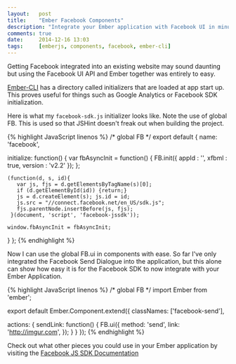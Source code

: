 ```yaml
---
layout:   post
title:    "Ember Facebook Components"
description: "Integrate your Ember application with Facebook UI in minutes"
comments: true
date:     2014-12-16 13:03
tags:     [emberjs, components, facebook, ember-cli]
---
```


Getting Facebook integrated into an existing website may sound daunting but using the Facebook UI API and Ember together was entirely to easy.

<a href='http://ember-cli.com'>Ember-CLI</a> has a directory called initializers that are loaded at app start up. This proves useful for things such as Google Analytics or Facebook SDK initialization.

Here is what my `facebook-sdk.js` initializer looks like. Note the use of global FB. This is used so that JSHint doesn't freak out when building the project.

{% highlight JavaScript linenos %}
/* global FB */
export default {
  name: 'facebook',

  initialize: function() {
    var fbAsyncInit = function() {
      FB.init({
        appId      : '<your app id>',
        xfbml      : true,
        version    : 'v2.2'
      });
    };

    (function(d, s, id){
       var js, fjs = d.getElementsByTagName(s)[0];
       if (d.getElementById(id)) {return;}
       js = d.createElement(s); js.id = id;
       js.src = "//connect.facebook.net/en_US/sdk.js";
       fjs.parentNode.insertBefore(js, fjs);
     }(document, 'script', 'facebook-jssdk'));

    window.fbAsyncInit = fbAsyncInit;
  }
};
{% endhighlight %}

Now I can use the global FB.ui in components with ease. So far I've only integrated the Facebook Send Dialogue into the application, but this alone can show how easy it is for the Facebook SDK to now integrate with your Ember Application.

{% highlight JavaScript linenos %}
/* global FB */
import Ember from 'ember';

export default Ember.Component.extend({
  classNames: ['facebook-send'],

  actions: {
    sendLink: function() {
      FB.ui({
        method: 'send',
        link: 'http://imgur.com',
      });
    }
  }
});
{% endhighlight %}

Check out what other pieces you could use in your Ember application by visiting the <a href='https://developers.facebook.com/docs/javascript/quickstart/v2.2?locale=es_ES'>Facebook JS SDK Documentation</a>
